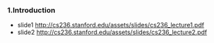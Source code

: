 ### 1.Introduction
  + slide1 http://cs236.stanford.edu/assets/slides/cs236_lecture1.pdf
  + slide2 http://cs236.stanford.edu/assets/slides/cs236_lecture2.pdf

